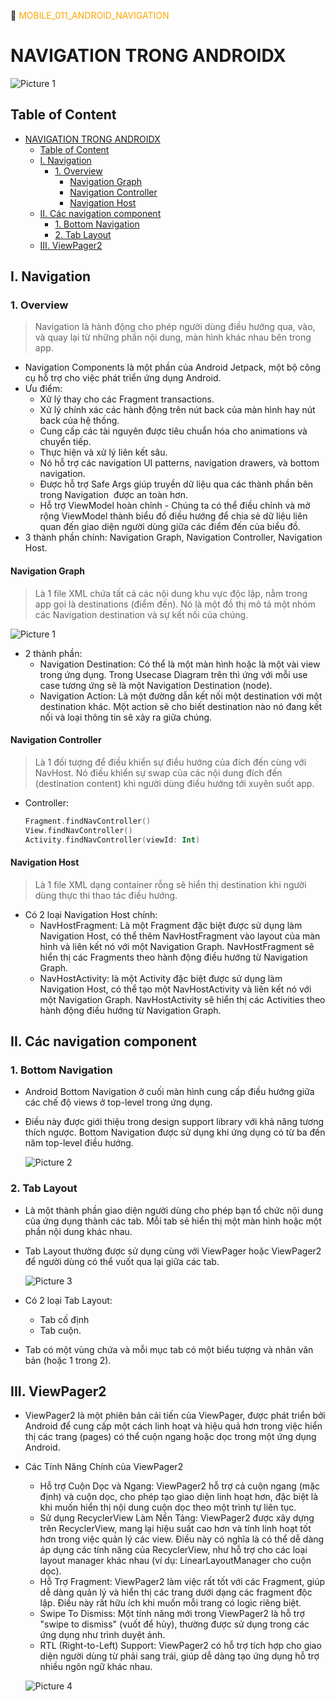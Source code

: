 :memo: <span style="color:orange">MOBILE_011_ANDROID_NAVIGATION</span>

# NAVIGATION TRONG ANDROIDX

![Picture 1](p1.png)

## Table of Content

- [NAVIGATION TRONG ANDROIDX](#navigation-trong-androidx)
  - [Table of Content](#table-of-content)
  - [I. Navigation](#i-navigation)
    - [1. Overview](#1-overview)
      - [Navigation Graph](#navigation-graph)
      - [Navigation Controller](#navigation-controller)
      - [Navigation Host](#navigation-host)
  - [II. Các navigation component](#ii-các-navigation-component)
    - [1. Bottom Navigation](#1-bottom-navigation)
    - [2. Tab Layout](#2-tab-layout)
  - [III. ViewPager2](#iii-viewpager2)

## I. Navigation

### 1. Overview

> Navigation là hành động cho phép người dùng điều hướng qua, vào, và quay lại từ những phần nội dung, màn hình khác nhau bên trong app.

- Navigation Components là một phần của Android Jetpack, một bộ công cụ hỗ trợ cho việc phát triển ứng dụng Android.
- Ưu điểm:
  - Xử lý thay cho các Fragment transactions.
  - Xử lý chính xác các hành động trên nút back của màn hình hay nút back của hệ thống.
  - Cung cấp các tài nguyên được tiêu chuẩn hóa cho animations và chuyển tiếp.
  - Thực hiện và xử lý liên kết sâu.
  - Nó hỗ trợ các navigation UI patterns, navigation drawers, và bottom navigation.
  - Được hỗ trợ Safe Args giúp truyền dữ liệu qua các thành phần bên trong Navigation  được an toàn hơn.
  - Hỗ trợ ViewModel hoàn chỉnh - Chúng ta có thể điều chỉnh và mở rộng ViewModel thành biểu đồ điều hướng để chia sẻ dữ liệu liên quan đến giao diện người dùng giữa các điểm đến của biểu đồ.
- 3 thành phần chính: Navigation Graph, Navigation Controller, Navigation Host.

#### Navigation Graph

> Là 1 file XML chứa tất cả các nội dung khu vực độc lập, nằm trong app gọi là destinations (điểm đến). Nó là một đồ thị mô tả một nhóm các Navigation destination và sự kết nối của chúng.

![Picture 1](p1.png)

- 2 thành phần:
  - Navigation Destination: Có thể là một màn hình hoặc là một vài view trong ứng dụng. Trong Usecase Diagram trên thì ứng với mỗi use case tương ứng sẽ là một Navigation Destination (node).
  - Navigation Action: Là một đường dẫn kết nối một destination với một destination khác. Một action sẽ cho biết destination nào nó đang kết nối và loại thông tin sẽ xảy ra giữa chúng.

#### Navigation Controller

> Là 1 đối tượng để điều khiển sự điều hướng của đích đến cùng với NavHost. Nó điều khiển sự swap của các nội dung đích đến (destination content) khi người dùng điều hướng tới xuyên suốt app.

- Controller:
  
  ```kotlin
  Fragment.findNavController()
  View.findNavController()
  Activity.findNavController(viewId: Int)
  ```

#### Navigation Host

> Là 1 file XML dạng container rỗng sẽ hiển thị destination khi người dùng thực thi thao tác điều hướng.

- Có 2 loại Navigation Host chính:
  - NavHostFragment: Là một Fragment đặc biệt được sử dụng làm Navigation Host, có thể thêm NavHostFragment vào layout của màn hình và liên kết nó với một Navigation Graph. NavHostFragment sẽ hiển thị các Fragments theo hành động điều hướng từ Navigation Graph.
  - NavHostActivity: là một Activity đặc biệt được sử dụng làm Navigation Host, có thể tạo một NavHostActivity và liên kết nó với một Navigation Graph. NavHostActivity sẽ hiển thị các Activities theo hành động điều hướng từ Navigation Graph.

## II. Các navigation component

### 1. Bottom Navigation

- Android Bottom Navigation ở cuối màn hình cung cấp điều hướng giữa các chế độ views ở top-level trong ứng dụng.
- Điều này được giới thiệu trong design support library với khả năng tương thích ngược. Bottom Navigation được sử dụng khi ứng dụng có từ ba đến năm top-level điều hướng.

  ![Picture 2](p2.png)

### 2. Tab Layout

- Là một thành phần giao diện người dùng cho phép bạn tổ chức nội dung của ứng dụng thành các tab. Mỗi tab sẽ hiển thị một màn hình hoặc một phần nội dung khác nhau.
- Tab Layout thường được sử dụng cùng với ViewPager hoặc ViewPager2 để người dùng có thể vuốt qua lại giữa các tab.

  ![Picture 3](p3.png)

- Có 2 loại Tab Layout:
  - Tab cố định
  - Tab cuộn.
- Tab có một vùng chứa và mỗi mục tab có một biểu tượng và nhãn văn bản (hoặc 1 trong 2).

## III. ViewPager2

- ViewPager2 là một phiên bản cải tiến của ViewPager, được phát triển bởi Android để cung cấp một cách linh hoạt và hiệu quả hơn trong việc hiển thị các trang (pages) có thể cuộn ngang hoặc dọc trong một ứng dụng Android.
- Các Tính Năng Chính của ViewPager2
  - Hỗ trợ Cuộn Dọc và Ngang: ViewPager2 hỗ trợ cả cuộn ngang (mặc định) và cuộn dọc, cho phép tạo giao diện linh hoạt hơn, đặc biệt là khi muốn hiển thị nội dung cuộn dọc theo một trình tự liên tục.
  - Sử dụng RecyclerView Làm Nền Tảng: ViewPager2 được xây dựng trên RecyclerView, mang lại hiệu suất cao hơn và tính linh hoạt tốt hơn trong việc quản lý các view. Điều này có nghĩa là có thể dễ dàng áp dụng các tính năng của RecyclerView, như hỗ trợ cho các loại layout manager khác nhau (ví dụ: LinearLayoutManager cho cuộn dọc).
  - Hỗ Trợ Fragment: ViewPager2 làm việc rất tốt với các Fragment, giúp dễ dàng quản lý và hiển thị các trang dưới dạng các fragment độc lập. Điều này rất hữu ích khi muốn mỗi trang có logic riêng biệt.
  - Swipe To Dismiss: Một tính năng mới trong ViewPager2 là hỗ trợ "swipe to dismiss" (vuốt để hủy), thường được sử dụng trong các ứng dụng như trình duyệt ảnh.
  - RTL (Right-to-Left) Support: ViewPager2 có hỗ trợ tích hợp cho giao diện người dùng từ phải sang trái, giúp dễ dàng tạo ứng dụng hỗ trợ nhiều ngôn ngữ khác nhau.

  ![Picture 4](p4.gif)
